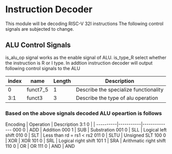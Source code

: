 # Instruction Decoder

This module will be decoding RISC-V 32I instructions
The following control signals are subjected to change.

## ALU Control Signals ##

is\_alu\_op signal works as the enable signal of ALU.
is\_type\_R select whether the instruction is R or I type.
In addtion instruction decoder will output following control signals to the ALU

index|  name       | Length | Description
-----|-------------|--------|-----------------------------
0    | funct7\_5   | 1      | Describe the specialize functionality
3:1  | funct3      | 3      | Describe the type of alu operation


### Based on the above signals decoded ALU opeartion is follows ###

 Encoding | Operation | Description
    3:1 0 |           |
----------|-----------|--------------
    000 0 | ADD       | Addition
    000 1 | SUB       | Substration
    001 0 | SLL       | Logical left shift
    010 0 | SLT       | Less than rd = rs1 < rs2
    011 0 | SLTU      | Unsigned SLT
    100 0 | XOR       | XOR
    101 0 | SRL       | Logical right shift
    101 1 | SRA       | Arithmatic right shift
    110 0 | OR        | OR
    111 0 | AND       | AND
